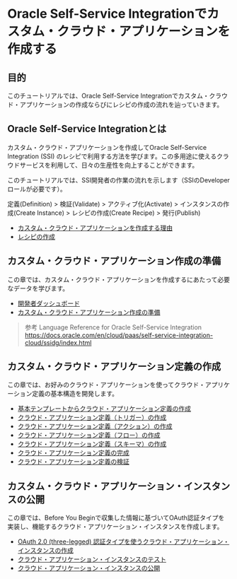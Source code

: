 # Oracle Self-Service Integrationでカスタム・クラウド・アプリケーションを作成する

## 目的

このチュートリアルでは、Oracle Self-Service Integrationでカスタム・クラウド・アプリケーションの作成ならびにレシピの作成の流れを辿っていきます。

## Oracle Self-Service Integrationとは

カスタム・クラウド・アプリケーションを作成してOracle Self-Service Integration (SSI) のレシピで利用する方法を学びます。この多用途に使えるクラウドサービスを利用して、日々の生産性を向上することができます。

このチュートリアルでは、SSI開発者の作業の流れを示します（SSIのDeveloperロールが必要です）。

定義(Definition) > 検証(Validate) > アクティブ化(Activate) > インスタンスの作成(Create Instance) > レシピの作成(Create Recipe) > 発行(Publish)

- [カスタム・クラウド・アプリケーションを作成する理由](CustomCloudApp_1_1.md)
- [レシピの作成](CustomCloudApp_1_2.md)

## カスタム・クラウド・アプリケーション作成の準備

この章では、カスタム・クラウド・アプリケーションを作成するにあたって必要なデータを学びます。

- [開発者ダッシュボード](CustomCloudApp_2_1.md)
- [カスタム・クラウド・アプリケーション作成の準備](CustomCloudApp_2_2.md)

> 参考
> Language Reference for Oracle Self-Service Integration<br/>https://docs.oracle.com/en/cloud/paas/self-service-integration-cloud/ssidg/index.html

## カスタム・クラウド・アプリケーション定義の作成

この章では、お好みのクラウド・アプリケーションを使ってクラウド・アプリケーション定義の基本構造を開発します。

- [基本テンプレートからクラウド・アプリケーション定義の作成](CustomCloudApp_3_1.md)
- [クラウド・アプリケーション定義（トリガー）の作成](CustomCloudApp_3_2.md)
- [クラウド・アプリケーション定義（アクション）の作成](CustomCloudApp_3_3.md)
- [クラウド・アプリケーション定義（フロー）の作成](CustomCloudApp_3_4.md)
- [クラウド・アプリケーション定義（スキーマ）の作成](CustomCloudApp_3_5.md)
- [クラウド・アプリケーション定義の完成](CustomCloudApp_3_6.md)
- [クラウド・アプリケーション定義の検証](CustomCloudApp_3_7.md)

## カスタム・クラウド・アプリケーション・インスタンスの公開

この章では、Before You Beginで収集した情報に基づいてOAuth認証タイプを実装し、機能するクラウド・アプリケーション・インスタンスを作成します。

- [OAuth 2.0 (three-legged) 認証タイプを使うクラウド・アプリケーション・インスタンスの作成](CustomCloudApp_4_1.md)
- [クラウド・アプリケーション・インスタンスのテスト](CustomCloudApp_4_2.md)
- [クラウド・アプリケーション・インスタンスの公開](CustomCloudApp_4_3.md)
